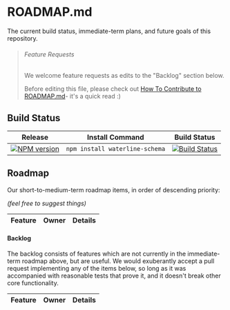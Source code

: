# ROADMAP.md

The current build status, immediate-term plans, and future goals of this repository.

> ###### Feature Requests
>
> We welcome feature requests as edits to the "Backlog" section below.
>
> Before editing this file, please check out [How To Contribute to ROADMAP.md](https://gist.github.com/mikermcneil/bdad2108f3d9a9a5c5ed)- it's a quick read :)


## Build Status

| Release                                                                                                                                       | Install Command                                                | Build Status
|---------------------------------------------------------------------------------------------------------------------------------------------- | -------------------------------------------------------------- | -----------------
| [![NPM version](https://badge.fury.io/js/waterline-schema.png)](https://github.com/balderdashy/waterline-schema)                              | `npm install waterline-schema`                                 | [![Build Status](https://travis-ci.org/balderdashy/waterline-schema.png?branch=master)](https://travis-ci.org/balderdashy/waterline-schema) |




## Roadmap

Our short-to-medium-term roadmap items, in order of descending priority:

_(feel free to suggest things)_


 Feature                                                  | Owner                                                                            | Details
 :------------------------------------------------------- | :------------------------------------------------------------------------------- | :------



#### Backlog

The backlog consists of features which are not currently in the immediate-term roadmap above, but are useful.
We would exuberantly accept a pull request implementing any of the items below, so long as it was accompanied with
reasonable tests that prove it, and it doesn't break other core functionality.

 Feature                                         | Owner                                              | Details
 :---------------------------------------------- | :------------------------------------------------- | :------

